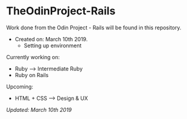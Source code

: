 # TheOdinProject-Rails
Work done from the Odin Project - Rails will be found in this repository.
- Created on: March 10th 2019.
  - Setting up environment

Currently working on:
- Ruby --> Intermediate Ruby
- Ruby on Rails

Upcoming:
- HTML + CSS --> Design & UX

*Updated: March 10th 2019*
